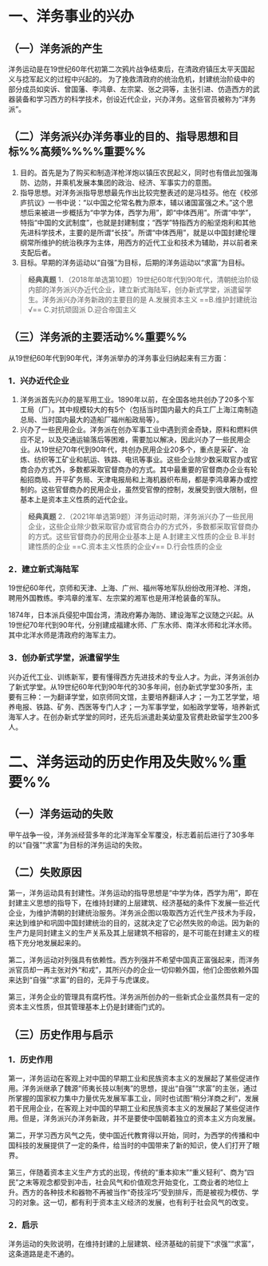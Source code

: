 # 一、洋务事业的兴办
## （一）洋务派的产生
洋务运动是在19世纪60年代初第二次鸦片战争结束后，在清政府镇压太平天国起义与捻军起义的过程中兴起的。
为了挽救清政府的统治危机，封建统治阶级中的部分成员如奕诉、曾国藩、李鸿章、左宗棠、张之洞等，主张引进、仿造西方的武器装备和学习西方的科学技术，创设近代企业，兴办洋务。这些官员被称为“洋务派”。
## （二）洋务派兴办洋务事业的目的、指导思想和目标%%高频%%%%重要%%
1. 目的。首先是为了购买和制造洋枪洋炮以镇压农民起义，同时也有借此加强海防、边防，并乘机发展本集团的政治、经济、军事实力的意图。
2. 指导思想。对洋务派指导思想最先作出比较完整表述的是冯桂芬。他在《校邠庐抗议》一书中说：“以中国之伦常名教为原本，辅以诸国富强之术。”这个思想后来被进一步概括为“中学为体，西学为用”，即“中体西用”。所谓“中学”，特指“中国的文武制度”，也就是封建制度；“西学”特指西方的船坚炮利和其他先进科学技术，主要的是所谓“长技”。所谓“中体西用”，就是以中国封建伦理纲常所维护的统治秩序为主体，用西方的近代工业和技术为辅助，并以前者来支配后者。
3. 目标。早期的洋务运动以“自强”为目标，后期的洋务运动以“求富”为目标。

>**经典真题**
1．（2018年单选第10题）19世纪60年代到90年代，清朝统治阶级内部的洋务派兴办近代企业，建立新式海陆军，创办新式学堂，派遣留学生。洋务派兴办洋务新政的主要目的是
A.发展资本主义
==B.维护封建统治√==
C.对抗顽固派
D.迎合帝国主义
## （三）洋务派的主要活动%%重要%%
从19世纪60年代到90年代，洋务派举办的洋务事业归纳起来有三方面：
### 1．兴办近代企业
1. 洋务派首先兴办的是军用工业。1890年以前，在全国各地共创办了20多个军工局（厂）。其中规模较大的有5个（包括当时国内最大的兵工厂上海江南制造总局、当时国内最大的造船厂福州船政局等）。
2. 兴办了一些民用企业。洋务派在创办军事工业中遇到资金奇缺，原料和燃料供应不足，以及交通运输落后等困难，需要加以解决，因此兴办了一些民用企业。从19世纪70年代到90年代，共创办民用企业20多个，重点是采矿、冶炼、纺织等工矿业和航运、铁路、电讯等事业。这些企业除少数采取官办或官商合办方式外，多数都采取官督商办的方式。其中最重要的官督商办企业有轮船招商局、开平矿务局、天津电报局和上海机器织布局，都是李鸿章筹办或控制的。这些官督商办的民用企业，虽然受官僚的控制，发展受到很大限制，但基本上是资本主义性质的近代企业。

>**经典真题**
2．（2021年单选第9题）洋务运动时期，洋务派兴办了一些民用企业，这些企业除少数采取官办或官商合办的方式外，多数都采取官督商办的方式。这些官督商办的民用企业基本上是
A.封建主义性质的企业
B.半封建性质的企业
==C.资本主义性质的企业√==
D.行会性质的企业
### 2．建立新式海陆军
19世纪60年代，京师和天津、上海、广州、福州等地军队纷纷改用洋枪、洋炮，聘用外国教练。李鸿章的淮军、左宗棠的湘军也是用洋枪装备的军队。

1874年，日本派兵侵犯中国台湾，清政府筹办海防、建设海军之议随之兴起。从19世纪70年代到90年代，分别建成福建水师、广东水师、南洋水师和北洋水师。其中北洋水师是清政府的海军主力。
### 3．创办新式学堂，派遣留学生
兴办近代工业、训练新军，要有懂得西方先进技术的专业人才。为此，洋务派创办了新式学堂。从19世纪60年代到90年代的30多年间，创办新式学堂30多所，主要有三种：一为翻译学堂，如京师同文馆，主要培养翻译人才；一为工艺学堂，培养电报、铁路、矿务、西医等专门人才；一为军事学堂，如船政学堂等，培养新式海军人才。在创办新式学堂的同时，还先后派遣赴美幼童及官费赴欧留学生200多人。
# 二、洋务运动的历史作用及失败%%重要%%
## （一）洋务运动的失败
甲午战争一役，洋务派经营多年的北洋海军全军覆没，标志着前后进行了30多年的以“自强”“求富”为目标的洋务运动的失败。
## （二）失败原因
第一，洋务运动具有封建性。洋务运动的指导思想是“中学为体，西学为用”，即在封建主义思想的指导下，在维持封建的上层建筑、经济基础的条件下发展一些近代企业，为维护清朝的封建统治服务。洋务派企图以吸取西方近代生产技术为手段，来达到维护和巩固中国封建统治的目的，这就决定了它必然失败的命运。因为新的生产力是同封建主义的生产关系及其上层建筑不相容的，是不可能在封建主义的桎梏下充分地发展起来的。

第二，洋务运动对列强具有依赖性。西方列强并不希望中国真正富强起来，而洋务派官员却一再主张对外“和戎”，其所兴办的企业一切仰赖外国，他们企图依赖外国来达到“自强”“求富”的目的，无异于与虎谋皮。

第三，洋务企业的管理具有腐朽性。洋务派所创办的一些新式企业虽然具有一定的资本主义性质，但其管理基本上仍是封建衙门式的。
## （三）历史作用与启示
### 1．历史作用
第一，洋务运动在客观上对中国的早期工业和民族资本主义的发展起了某些促进作用。洋务派继承了魏源“师夷长技以制夷”的思想，提出“自强”“求富”的主张，通过所掌握的国家权力集中力量优先发展军事工业，同时也试图“稍分洋商之利”，发展若干民用企业，在客观上对中国的早期工业和民族资本主义的发展起了某些促进作用。但是，洋务派兴办洋务新政，并不是要使中国朝着独立的资本主义方向发展。

第二，开学习西方风气之先，使中国近代教育得以开始，同时，为西学的传播和中国科技的发展提供了一定的条件，给当时的中国带来了新的知识，使人们打开了眼界。

第三，伴随着资本主义生产方式的出现，传统的“重本抑末”“重义轻利”、商为“四民”之末等观念都受到冲击，社会风气和价值观念开始变化，工商业者的地位上升。西方的各种技术和器物不再被当作“奇技淫巧”受到排斥，而是被视为模仿、学习的对象。这一切，都有利于资本主义经济的发展，也有利于社会风气的改变。
### 2．启示
洋务运动的失败说明，在维持封建的上层建筑、经济基础的前提下“求强”“求富”，这条道路是走不通的。